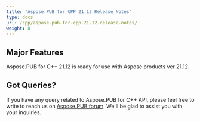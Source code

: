 ```yaml
---
title: "Aspose.PUB for CPP 21.12 Release Notes"
type: docs
url: /cpp/aspose-pub-for-cpp-21-12-release-notes/
weight: 8
---
```


## Major Features

Aspose.PUB for C++ 21.12 is ready for use with Aspose products ver 21.12.

## Got Queries?
If you have any query related to Aspose.PUB for C++ API, please feel free to write to reach us on [Aspose.PUB forum](https://forum.aspose.com/c/pub/). We'll be glad to assist you with your inquiries.

